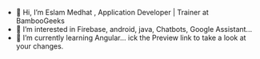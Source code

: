 - 👋 Hi, I’m Eslam Medhat , Application Developer  | Trainer at BambooGeeks
- 👀 I’m interested in Firebase, android, java, Chatbots, Google Assistant...
- 🌱 I’m currently learning  Angular...
ick the Preview link to take a look at your changes.

